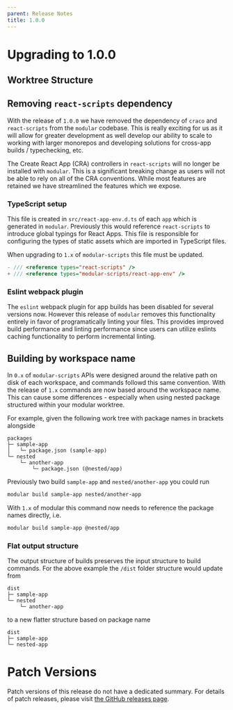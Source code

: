 ```yaml
---
parent: Release Notes
title: 1.0.0
---
```


# Upgrading to 1.0.0

## Worktree Structure

## Removing `react-scripts` dependency

With the release of `1.0.0` we have removed the dependency of `craco` and
`react-scripts` from the `modular` codebase. This is really exciting for us as
it will allow for greater development as well develop our ability to scale to
working with larger monorepos and developing solutions for cross-app builds /
typechecking, etc.

The Create React App (CRA) controllers in `react-scripts` will no longer be
installed with `modular`. This is a significant breaking change as users will
not be able to rely on all of the CRA conventions. While most features are
retained we have streamlined the features which we expose.

### TypeScript setup

This file is created in `src/react-app-env.d.ts` of each `app` which is
generated in `modular`. Previously this would reference `react-scripts` to
introduce global typings for React Apps. This file is responsible for
configuring the types of static assets which are imported in TypeScript files.

When upgrading to `1.x` of `modular-scripts` this file must be updated.

```typescript
- /// <reference types="react-scripts" />
+ /// <reference types="modular-scripts/react-app-env" />
```

### Eslint webpack plugin

The `eslint` webpack plugin for app builds has been disabled for several
versions now. However this release of `modular` removes this functionality
entirely in favor of programatically linting your files. This provides improved
build performance and linting performance since users can utilize eslints
caching functionality to perform incremental linting.

## Building by workspace name

In `0.x` of `modular-scripts` APIs were designed around the relative path on
disk of each workspace, and commands followd this same convention. With the
release of `1.x` commands are now based around the workspace name. This can
cause some differences - especially when using nested package structured within
your modular worktree.

For example, given the following work tree with package names in brackets
alongside

```
packages
├─ sample-app
│   └─ package.json (sample-app)
└─ nested
    └─ another-app
        └─ package.json (@nested/app)

```

Previously two build `sample-app` and `nested/another-app` you could run

```bash
modular build sample-app nested/another-app
```

With `1.x` of modular this command now needs to reference the package names
directly, i.e.

```bash
modular build sample-app @nested/app
```

### Flat output structure

The output structure of builds preserves the input structure to build commands.
For the above example the `/dist` folder structure would update from

```
dist
├─ sample-app
└─ nested
    └─ another-app

```

to a new flatter structure based on package name

```
dist
├─ sample-app
└─ nested-app
```

# Patch Versions

Patch versions of this release do not have a dedicated summary. For details of
patch releases, please visit
[the GitHub releases page](https://github.com/jpmorganchase/modular/releases).
